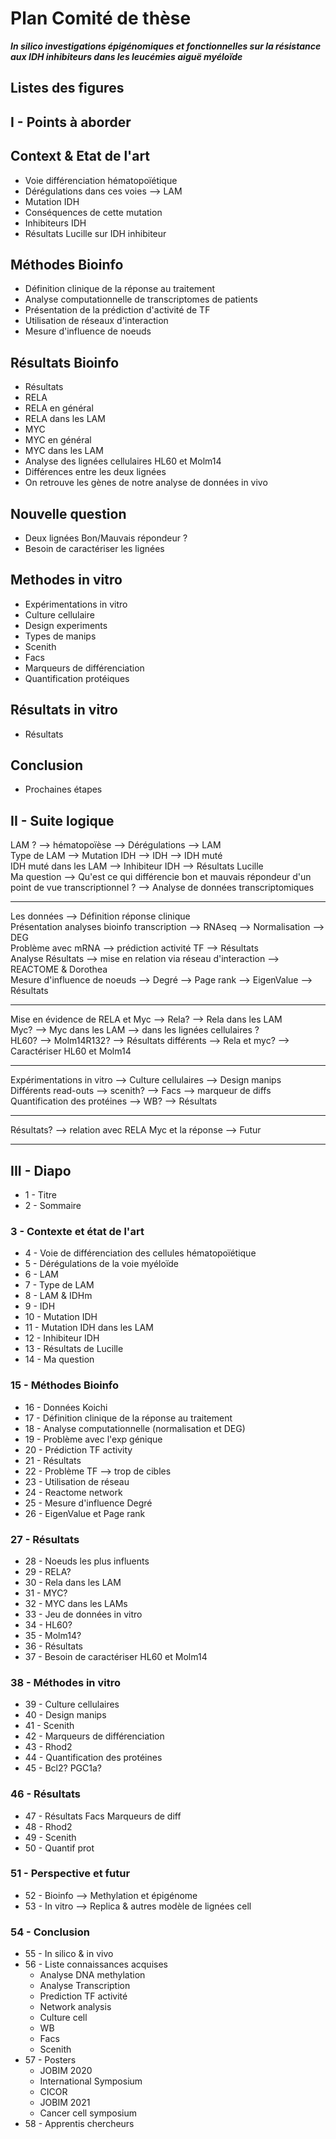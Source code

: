# Plan Comité de thèse

***In silico investigations épigénomiques et fonctionnelles sur la résistance aux IDH inhibiteurs dans les leucémies aiguë myéloïde***

## Listes des figures



## I - Points à aborder

## Context & Etat de l'art

* Voie différenciation hématopoïétique
* Dérégulations dans ces voies --> LAM
* Mutation IDH
* Conséquences de cette mutation
* Inhibiteurs IDH
* Résultats Lucille sur IDH inhibiteur

## Méthodes Bioinfo

* Définition clinique de la réponse au traitement
* Analyse computationnelle de transcriptomes de patients
* Présentation de la prédiction d'activité de TF
* Utilisation de réseaux d'interaction
* Mesure d'influence de noeuds

## Résultats Bioinfo

* Résultats
* RELA
* RELA en général
* RELA dans les LAM
* MYC
* MYC en général
* MYC dans les LAM
* Analyse des lignées cellulaires HL60 et Molm14
* Différences entre les deux lignées
* On retrouve les gènes de notre analyse de données in vivo

## Nouvelle question

* Deux lignées Bon/Mauvais répondeur ?
* Besoin de caractériser les lignées

## Methodes in vitro

* Expérimentations in vitro
* Culture cellulaire
* Design experiments
* Types de manips
* Scenith
* Facs
* Marqueurs de différenciation
* Quantification protéiques

## Résultats in vitro

* Résultats

## Conclusion

* Prochaines étapes

## II - Suite logique

LAM ? --> hématopoïèse --> Dérégulations --> LAM  
Type de LAM --> Mutation IDH --> IDH --> IDH muté  
IDH muté dans les LAM --> Inhibiteur IDH --> Résultats Lucille  
Ma question --> Qu'est ce qui différencie bon et mauvais répondeur d'un point de vue transcriptionnel ? --> Analyse de données transcriptomiques    

-----------
Les données --> Définition réponse clinique  
Présentation analyses bioinfo transcription --> RNAseq --> Normalisation --> DEG  
Problème avec mRNA --> prédiction activité TF --> Résultats  
Analyse Résultats --> mise en relation via réseau d'interaction --> REACTOME & Dorothea  
Mesure d'influence de noeuds --> Degré --> Page rank --> EigenValue --> Résultats

----------
Mise en évidence de RELA et Myc --> Rela? --> Rela dans les LAM  
Myc? --> Myc dans les LAM --> dans les lignées cellulaires ?  
HL60? --> Molm14R132? --> Résultats différents --> Rela et myc? --> Caractériser HL60 et Molm14  

----------
Expérimentations in vitro --> Culture cellulaires --> Design manips  
Différents read-outs --> scenith? --> Facs --> marqueur de diffs  
Quantification des protéines --> WB? --> Résultats  

-----------
Résultats? --> relation avec RELA Myc et la réponse --> Futur

---------

## III - Diapo

* 1 - Titre
* 2 - Sommaire

### 3 - Contexte et état de l'art

* 4 - Voie de différenciation des cellules hématopoïétique
* 5 - Dérégulations de la voie myéloïde
* 6 - LAM
* 7 - Type de LAM
* 8 - LAM & IDHm
* 9 - IDH
* 10 - Mutation IDH
* 11 - Mutation IDH dans les LAM
* 12 - Inhibiteur IDH
* 13 - Résultats de Lucille
* 14 - Ma question

### 15 - Méthodes Bioinfo

* 16 - Données Koichi
* 17 - Définition clinique de la réponse au traitement
* 18 - Analyse computationnelle (normalisation et DEG)
* 19 - Problème avec l'exp génique
* 20 - Prédiction TF activity
* 21 - Résultats
* 22 - Problème TF --> trop de cibles
* 23 - Utilisation de réseau
* 24 - Reactome network
* 25 - Mesure d'influence Degré
* 26 - EigenValue et Page rank

### 27 - Résultats

* 28 - Noeuds les plus influents
* 29 - RELA?
* 30 - Rela dans les LAM
* 31 - MYC?
* 32 - MYC dans les LAMs
* 33 - Jeu de données in vitro
* 34 - HL60?
* 35 - Molm14?
* 36 - Résultats
* 37 - Besoin de caractériser HL60 et Molm14

### 38 - Méthodes in vitro

* 39 - Culture cellulaires
* 40 - Design manips
* 41 - Scenith
* 42 - Marqueurs de différenciation
* 43 - Rhod2
* 44 - Quantification des protéines
* 45 - Bcl2? PGC1a?

### 46 - Résultats

* 47 - Résultats Facs Marqueurs de diff
* 48 - Rhod2
* 49 - Scenith
* 50 - Quantif prot

### 51 - Perspective et futur

* 52 - Bioinfo --> Methylation et épigénome
* 53 - In vitro --> Replica & autres modèle de lignées cell

### 54 - Conclusion

* 55 - In silico & in vivo
* 56 - Liste connaissances acquises
  * Analyse DNA methylation
  * Analyse Transcription
  * Prediction TF activité
  * Network analysis
  * Culture cell
  * WB
  * Facs
  * Scenith
* 57 - Posters
  * JOBIM 2020
  * International Symposium
  * CICOR
  * JOBIM 2021
  * Cancer cell symposium
* 58 - Apprentis chercheurs
